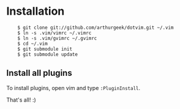 # Installation

        $ git clone git://github.com/arthurgeek/dotvim.git ~/.vim
        $ ln -s .vim/vimrc ~/.vimrc
        $ ln -s .vim/gvimrc ~/.gvimrc
        $ cd ~/.vim
        $ git submodule init
        $ git submodule update

## Install all plugins

To install plugins, open vim and type `:PluginInstall`.

That's all! :)
